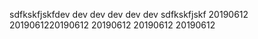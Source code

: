 sdfkskfjskfdev
dev
dev
dev
dev
dev
sdfkskfjskf
20190612
2019061220190612
20190612
20190612
20190612
